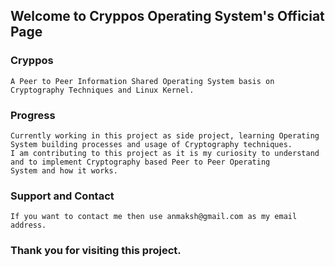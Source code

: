 ## Welcome to Cryppos Operating System's Officiat Page

   ### Cryppos

    A Peer to Peer Information Shared Operating System basis on Cryptography Techniques and Linux Kernel.
    
   ### Progress
   
    Currently working in this project as side project, learning Operating System building processes and usage of Cryptography techniques.
    I am contributing to this project as it is my curiosity to understand and to implement Cryptography based Peer to Peer Operating
    System and how it works.
    
    
  ### Support and Contact
  
    If you want to contact me then use anmaksh@gmail.com as my email address.
    
   
  ### Thank you for visiting this project.
